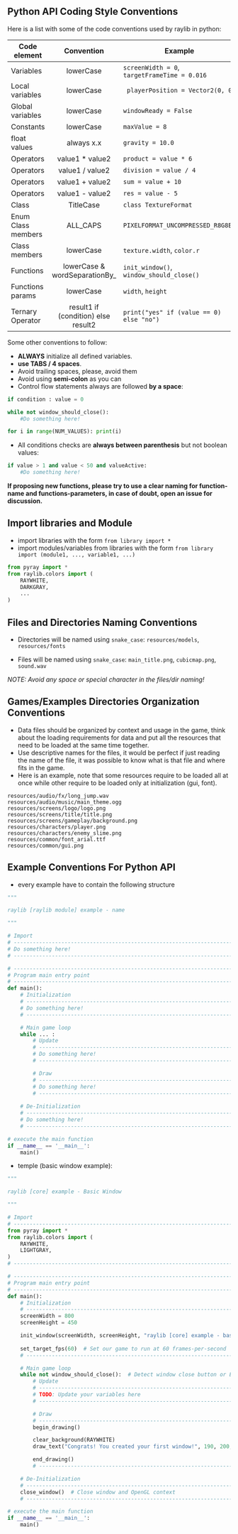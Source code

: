 ## Python API Coding Style Conventions

Here is a list with some of the code conventions used by raylib in python:

Code element | Convention | Example
--- | :---: | ---
Variables | lowerCase | `screenWidth = 0`, `targetFrameTime = 0.016`
Local variables | lowerCase | ` playerPosition = Vector2(0, 0)`
Global variables | lowerCase | `windowReady = False`
Constants | lowerCase | `maxValue = 8`
float values | always x.x | `gravity = 10.0`
Operators | value1 * value2 | `product = value * 6`
Operators | value1 / value2 | `division = value / 4`
Operators | value1 + value2 | `sum = value + 10`
Operators | value1 - value2 | `res = value - 5`
Class | TitleCase | `class TextureFormat`
Enum Class members | ALL_CAPS | `PIXELFORMAT_UNCOMPRESSED_R8G8B8`
Class members | lowerCase | `texture.width`, `color.r`
Functions | lowerCase & wordSeparationBy_ | `init_window()`, `window_should_close()`
Functions params | lowerCase | `width`, `height`
Ternary Operator | result1 if (condition) else result2 | `print("yes" if (value == 0) else "no")`

Some other conventions to follow:
 - **ALWAYS** initialize all defined variables.
 - **use TABS / 4 spaces**.
 - Avoid trailing spaces, please, avoid them
 - Avoid using **semi-colon** as you can
 - Control flow statements always are followed **by a space**:
```python
if condition : value = 0

while not window_should_close():
    #Do something here!

for i in range(NUM_VALUES): print(i)
```
 - All conditions checks are **always between parenthesis** but not boolean values:
```python
if value > 1 and value < 50 and valueActive:
    #Do something here!
```

**If proposing new functions, please try to use a clear naming for function-name and functions-parameters, in case of doubt, open an issue for discussion.**

## Import libraries and Module 
 - import libraries with the form `from library import *`
 - import modules/variables from libraries with the form `from library import (module1, ..., variable1, ...)`
```python
from pyray import *
from raylib.colors import (
    RAYWHITE,
    DARKGRAY,
    ...
)
```

## Files and Directories Naming Conventions
 
  - Directories will be named using `snake_case`: `resources/models`, `resources/fonts`
  
  - Files will be named using `snake_case`: `main_title.png`, `cubicmap.png`, `sound.wav`
  
_NOTE: Avoid any space or special character in the files/dir naming!_
  
## Games/Examples Directories Organization Conventions
  
 - Data files should be organized by context and usage in the game, think about the loading requirements for data and put all the resources that need to be loaded at the same time together.
 - Use descriptive names for the files, it would be perfect if just reading the name of the file, it was possible to know what is that file and where fits in the game.
 - Here is an example, note that some resources require to be loaded all at once while other require to be loaded only at initialization (gui, font).
  
```
resources/audio/fx/long_jump.wav
resources/audio/music/main_theme.ogg
resources/screens/logo/logo.png
resources/screens/title/title.png
resources/screens/gameplay/background.png
resources/characters/player.png
resources/characters/enemy_slime.png
resources/common/font_arial.ttf
resources/common/gui.png
```

## Example Conventions For Python API
 - every example have to contain the following structure
```python
"""

raylib [raylib module] example - name

"""

# Import
# ------------------------------------------------------------------------------------
# Do something here!
# ------------------------------------------------------------------------------------

# ------------------------------------------------------------------------------------
# Program main entry point
# ------------------------------------------------------------------------------------
def main():
    # Initialization
    # ------------------------------------------------------------------------------------
    # Do something here!
    # ------------------------------------------------------------------------------------

    # Main game loop
    while ... :  
        # Update
        # ----------------------------------------------------------------------------------
        # Do something here!
        # ----------------------------------------------------------------------------------

        # Draw
        # ----------------------------------------------------------------------------------
        # Do something here!
        # ----------------------------------------------------------------------------------
    
    # De-Initialization
    # ----------------------------------------------------------------------------------
    # Do something here!
    # ----------------------------------------------------------------------------------

# execute the main function 
if __name__ == '__main__':
    main()
```
 - temple (basic window example):
```python
"""

raylib [core] example - Basic Window

"""

# Import
# ------------------------------------------------------------------------------------
from pyray import *
from raylib.colors import (
    RAYWHITE,
    LIGHTGRAY,
)
# ------------------------------------------------------------------------------------

# ------------------------------------------------------------------------------------
# Program main entry point
# ------------------------------------------------------------------------------------
def main():
    # Initialization
    # ------------------------------------------------------------------------------------
    screenWidth = 800
    screenHeight = 450

    init_window(screenWidth, screenHeight, "raylib [core] example - basic window")
    
    set_target_fps(60)  # Set our game to run at 60 frames-per-second
    # ------------------------------------------------------------------------------------

    # Main game loop
    while not window_should_close():  # Detect window close button or ESC key
        # Update
        # ----------------------------------------------------------------------------------
        # TODO: Update your variables here
        # ----------------------------------------------------------------------------------

        # Draw
        # ----------------------------------------------------------------------------------
        begin_drawing()

        clear_background(RAYWHITE)
        draw_text("Congrats! You created your first window!", 190, 200, 20, LIGHTGRAY)

        end_drawing()
        # ----------------------------------------------------------------------------------

    # De-Initialization
    # ----------------------------------------------------------------------------------
    close_window()  # Close window and OpenGL context
    # ----------------------------------------------------------------------------------

# execute the main function 
if __name__ == '__main__':
    main()

```
